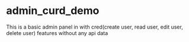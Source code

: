 # admin_curd_demo
This is a basic admin panel in with cred(create user, read user, edit user, delete user) features without any api data

